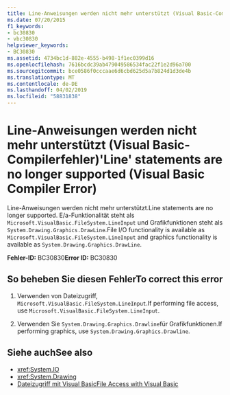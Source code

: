 ```yaml
---
title: Line-Anweisungen werden nicht mehr unterstützt (Visual Basic-Compilerfehler)
ms.date: 07/20/2015
f1_keywords:
- bc30830
- vbc30830
helpviewer_keywords:
- BC30830
ms.assetid: 4734bc1d-882e-4555-b498-1f1ec0399d16
ms.openlocfilehash: 7616bcdc39ab479049586534fac22f1e2d96a700
ms.sourcegitcommit: bce0586f0cccaae6d6cbd625d5a7b824d1d3de4b
ms.translationtype: MT
ms.contentlocale: de-DE
ms.lasthandoff: 04/02/2019
ms.locfileid: "58831838"
---
```

# <a name="line-statements-are-no-longer-supported-visual-basic-compiler-error"></a><span data-ttu-id="a84c9-102">Line-Anweisungen werden nicht mehr unterstützt (Visual Basic-Compilerfehler)</span><span class="sxs-lookup"><span data-stu-id="a84c9-102">'Line' statements are no longer supported (Visual Basic Compiler Error)</span></span>
<span data-ttu-id="a84c9-103">Line-Anweisungen werden nicht mehr unterstützt.</span><span class="sxs-lookup"><span data-stu-id="a84c9-103">Line statements are no longer supported.</span></span> <span data-ttu-id="a84c9-104">E/a-Funktionalität steht als `Microsoft.VisualBasic.FileSystem.LineInput` und Grafikfunktionen steht als `System.Drawing.Graphics.DrawLine`.</span><span class="sxs-lookup"><span data-stu-id="a84c9-104">File I/O functionality is available as `Microsoft.VisualBasic.FileSystem.LineInput` and graphics functionality is available as `System.Drawing.Graphics.DrawLine`.</span></span>  
  
 <span data-ttu-id="a84c9-105">**Fehler-ID:** BC30830</span><span class="sxs-lookup"><span data-stu-id="a84c9-105">**Error ID:** BC30830</span></span>  
  
## <a name="to-correct-this-error"></a><span data-ttu-id="a84c9-106">So beheben Sie diesen Fehler</span><span class="sxs-lookup"><span data-stu-id="a84c9-106">To correct this error</span></span>  
  
1.  <span data-ttu-id="a84c9-107">Verwenden von Dateizugriff, `Microsoft.VisualBasic.FileSystem.LineInput`.</span><span class="sxs-lookup"><span data-stu-id="a84c9-107">If performing file access, use `Microsoft.VisualBasic.FileSystem.LineInput`.</span></span>  
  
2.  <span data-ttu-id="a84c9-108">Verwenden Sie `System.Drawing.Graphics.Drawline`für Grafikfunktionen.</span><span class="sxs-lookup"><span data-stu-id="a84c9-108">If performing graphics, use `System.Drawing.Graphics.Drawline`.</span></span>  
  
## <a name="see-also"></a><span data-ttu-id="a84c9-109">Siehe auch</span><span class="sxs-lookup"><span data-stu-id="a84c9-109">See also</span></span>

- <xref:System.IO>
- <xref:System.Drawing>
- [<span data-ttu-id="a84c9-110">Dateizugriff mit Visual Basic</span><span class="sxs-lookup"><span data-stu-id="a84c9-110">File Access with Visual Basic</span></span>](../../../visual-basic/developing-apps/programming/drives-directories-files/file-access.md)
